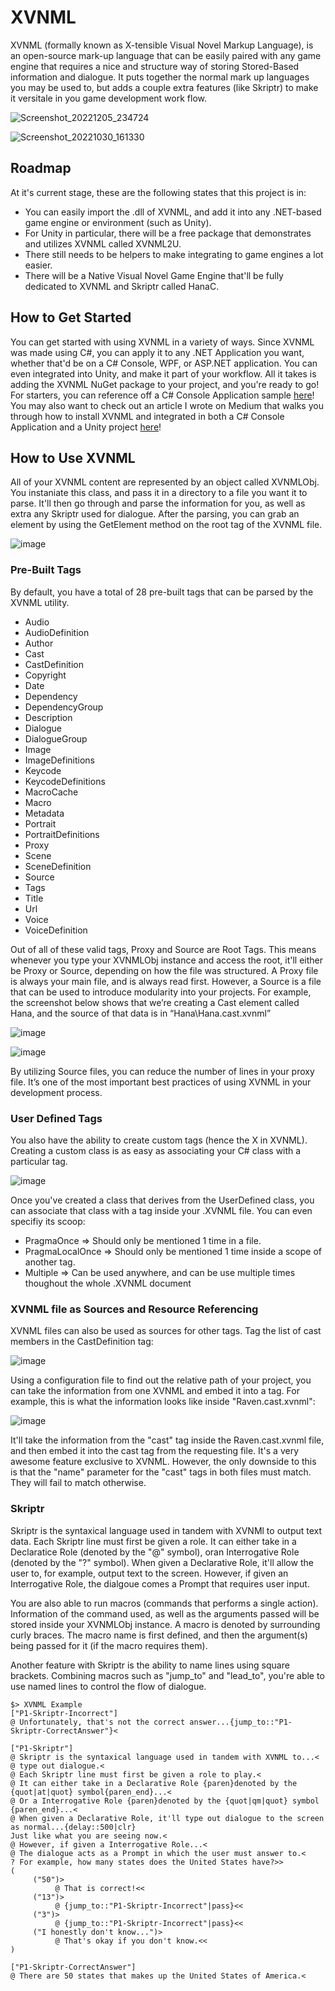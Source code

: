 # XVNML

XVNML (formally known as X-tensible Visual Novel Markup Language), is an open-source mark-up language that can be easily paired with any game engine that requires a nice and structure way of storing Stored-Based information and dialogue. It puts together the normal mark up languages you may be used to, but adds a couple extra features (like Skriptr) to make it versitale in you game development work flow.

![Screenshot_20221205_234724](https://user-images.githubusercontent.com/46007223/217719313-597ad1ae-2ee0-4348-abe5-19ba43b8445f.png)

![Screenshot_20221030_161330](https://user-images.githubusercontent.com/46007223/217717794-20048095-750e-4709-a918-aa0b0897281b.png)

## Roadmap

At it's current stage, these are the following states that this project is in:

  * You can easily import the .dll of XVNML, and add it into any .NET-based game engine or environment (such as Unity).
  * For Unity in particular, there will be a free package that demonstrates and utilizes XVNML called XVNML2U.
  * There still needs to be helpers to make integrating to game engines a lot easier.
  * There will be a Native Visual Novel Game Engine that'll be fully dedicated to XVNML and Skriptr called HanaC.

## How to Get Started
You can get started with using XVNML in a variety of ways. Since XVNML was made using C#, you can apply it to any .NET Application you want, whether that'd be on a C# Console, WPF, or ASP.NET application.
You can even integrated into Unity, and make it part of your workflow. All it takes is adding the XVNML NuGet package to your project, and you're ready to go! For starters, you can reference off a C# Console Application sample [here](https://github.com/Miijii-Kaichou/XVNML/tree/main/XVNMLTest)! You may also want to check out an article I wrote on Medium that walks you through how to install XVNML and integrated in both a C# Console Application and a Unity project [here](https://medium.com/@miijii/get-started-using-xvnml-cc6dc478fc8e)!

## How to Use XVNML

All of your XVNML content are represented by an object called XVNMLObj. You instaniate this class, and pass it in a directory to a file you want it to parse. It'll then go through and parse the information for you, as well as extra any Skriptr used for dialogue. After the parsing, you can grab an element by using the GetElement method on the root tag of the XVNML file.

![image](https://user-images.githubusercontent.com/46007223/217720058-c378e51b-200a-41f9-a773-3f6c04e882bd.png)

### Pre-Built Tags
By default, you have a total of 28 pre-built tags that can be parsed by the XVNML utility.
  * Audio
  * AudioDefinition
  * Author
  * Cast
  * CastDefinition
  * Copyright
  * Date
  * Dependency
  * DependencyGroup
  * Description
  * Dialogue
  * DialogueGroup
  * Image
  * ImageDefinitions
  * Keycode
  * KeycodeDefinitions
  * MacroCache
  * Macro
  * Metadata
  * Portrait
  * PortraitDefinitions
  * Proxy
  * Scene
  * SceneDefinition
  * Source
  * Tags
  * Title
  * Url
  * Voice
  * VoiceDefinition
  
Out of all of these valid tags, Proxy and Source are Root Tags. This means whenever you type your XVNMLObj instance and access the root, it'll either be Proxy or Source, depending on how the file was structured.
A Proxy file is always your main file, and is always read first. However, a Source is a file that can be used to introduce modularity into your projects. For example, the screenshot below shows that we’re creating a Cast element called Hana, and the source of that data is in “Hana\Hana.cast.xvnml”

![image](https://user-images.githubusercontent.com/46007223/252554747-ac9c603c-c15f-46f0-a711-06e40a5056e5.png)

![image](https://user-images.githubusercontent.com/46007223/252554735-63e3bfbe-b1cf-4db3-9a5c-d63728bea625.png)

By utilizing Source files, you can reduce the number of lines in your proxy file. It’s one of the most important best practices of using XVNML in your development process.

### User Defined Tags

You also have the ability to create custom tags (hence the X in XVNML). Creating a custom class is as easy as associating your C# class with a particular tag.

![image](https://user-images.githubusercontent.com/46007223/217721390-fcd2030d-054d-44e9-90fb-7da8330c5553.png)

Once you've created a class that derives from the UserDefined class, you can associate that class with a tag inside your .XVNML file. You can even specifiy its scoop:
  * PragmaOnce => Should only be mentioned 1 time in a file.
  * PragmaLocalOnce => Should only be mentioned 1 time inside a scope of another tag.
  * Multiple => Can be used anywhere, and can be use multiple times thoughout the whole .XVNML document

### XVNML file as Sources and Resource Referencing
XVNML files can also be used as sources for other tags. Tag the list of cast members in the CastDefinition tag:

![image](https://user-images.githubusercontent.com/46007223/217722427-979a6dd9-6e9b-4a67-aab7-1e4565c56f04.png)

Using a configuration file to find out the relative path of your project, you can take the information from one XVNML and embed it into a tag. For example, this is what the information looks like inside "Raven.cast.xvnml":

![image](https://user-images.githubusercontent.com/46007223/217722755-c759a5d7-cf69-4df4-a4c7-38f3cffeee3b.png)

It'll take the information from the "cast" tag inside the Raven.cast.xvnml file, and then embed it into the cast tag from the requesting file. It's a very awesome feature exclusive to XVNML. However, the only downside to this is that the "name" parameter for the "cast" tags in both files must match. They will fail to match otherwise. 

### Skriptr

Skriptr is the syntaxical language used in tandem with XVNMl to output text data. Each Skriptr line must first be given a role. It can either take in a Declaratice Role (denoted by the "@" symbol), oran Interrogative Role (denoted by the "?" symbol).
When given a Declarative Role, it'll allow the user to, for example, output text to the screen. However, if given an Interrogative Role, the dialgoue comes a Prompt that requires user input.

You are also able to run macros (commands that performs a single action). Information of the command used, as well as the arguments passed will be stored inside your XVNMLObj instance. A macro is denoted by surrounding curly braces. The macro name is first defined, and then the argument(s) being passed for it (if the macro requires them).
 
Another feature with Skriptr is the ability to name lines using square brackets. Combining macros such as "jump_to" and "lead_to", you're able to use named lines to control the flow of dialogue.

```xvnml
$> XVNML Example
["P1-Skriptr-Incorrect"]
@ Unfortunately, that's not the correct answer...{jump_to::"P1-Skriptr-CorrectAnswer"}<

["P1-Skriptr"]
@ Skriptr is the syntaxical language used in tandem with XVNML to...<
@ type out dialogue.<
@ Each Skriptr line must first be given a role to play.<
@ It can either take in a Declarative Role {paren}denoted by the {quot|at|quot} symbol{paren_end}...<
@ Or a Interrogative Role {paren}denoted by the {quot|qm|quot} symbol {paren_end}...<
@ When given a Declarative Role, it'll type out dialogue to the screen as normal...{delay::500|clr}
Just like what you are seeing now.<
@ However, if given a Interrogative Role...<
@ The dialogue acts as a Prompt in which the user must answer to.<
? For example, how many states does the United States have?>>
(
     ("50")>
          @ That is correct!<<
     ("13")>
          @ {jump_to::"P1-Skriptr-Incorrect"|pass}<<
     ("3")>
          @ {jump_to::"P1-Skriptr-Incorrect"|pass}<<
     ("I honestly don't know...")>
          @ That's okay if you don't know.<<
)

["P1-Skriptr-CorrectAnswer"]
@ There are 50 states that makes up the United States of America.<
```
